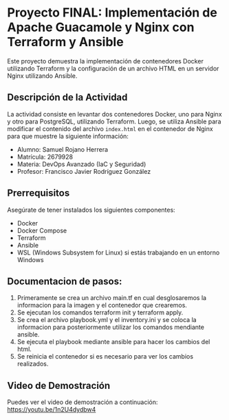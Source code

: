 # Proyecto FINAL: Implementación de Apache Guacamole y Nginx con Terraform y Ansible

Este proyecto demuestra la implementación de contenedores Docker utilizando Terraform y la configuración de un archivo HTML en un servidor Nginx utilizando Ansible.

## Descripción de la Actividad

La actividad consiste en levantar dos contenedores Docker, uno para Nginx y otro para PostgreSQL, utilizando Terraform. Luego, se utiliza Ansible para modificar el contenido del archivo `index.html` en el contenedor de Nginx para que muestre la siguiente información:

- Alumno: Samuel Rojano Herrera
- Matrícula: 2679928
- Materia: DevOps Avanzado (IaC y Seguridad)
- Profesor: Francisco Javier Rodríguez González


## Prerrequisitos

Asegúrate de tener instalados los siguientes componentes:

- Docker
- Docker Compose
- Terraform
- Ansible
- WSL (Windows Subsystem for Linux) si estás trabajando en un entorno Windows

## Documentacion de pasos:

1. Primeramente se crea un archivo main.tf en cual desglosaremos la informacion para la imagen y el contenedor que crearemos.
2. Se ejecutan los comandos terraform init y terraform apply.
3. Se crea el archivo playbook.yml y el inventory.ini y se coloca la informacion para posteriormente utilizar los comandos mendiante ansible.
4. Se ejecuta el playbook mediante ansible para hacer los cambios del html.
5. Se reinicia el contenedor si es necesario para ver los cambios realizados.


## Video de Demostración

Puedes ver el video de demostración a continuación:
https://youtu.be/1n2U4dydbw4

